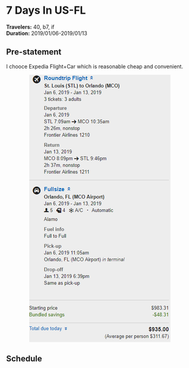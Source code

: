 # 7 Days In US-FL
**Travelers:** 40, b7, if  
**Duration:** 2019/01/06-2019/01/13
## Pre-statement
I chooce Expedia Flight+Car which is reasonable cheap and convenient.
<p align='center'>
<img src='img/expedia.png'/>
</p>

## Schedule
